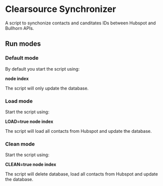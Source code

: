 # Clearsource Synchronizer

A script to synchonize contacts and canditates IDs between Hubspot and Bullhorn APIs.

## Run modes

### Default mode

By default you start the script using:

 **node index**

The script will only update the database.

### Load mode

Start the script using:

 **LOAD=true node index**

The script will load all contacts from Hubspot and update the database.

### Clean mode

Start the script using:

 **CLEAN=true node index**

The script will delete database, load all contacts from Hubspot and update the database.

